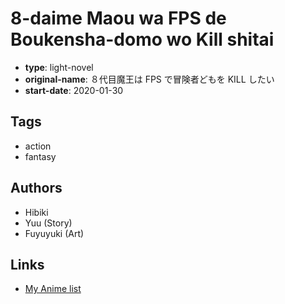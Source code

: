 # 8-daime Maou wa FPS de Boukensha-domo wo Kill shitai

-   **type**: light-novel
-   **original-name**: ８代目魔王は FPS で冒険者どもを KILL したい
-   **start-date**: 2020-01-30

## Tags

-   action
-   fantasy

## Authors

-   Hibiki
-   Yuu (Story)
-   Fuyuyuki (Art)

## Links

-   [My Anime list](https://myanimelist.net/manga/124234/8-daime_Maou_wa_FPS_de_Boukensha-domo_wo_Kill_shitai)
